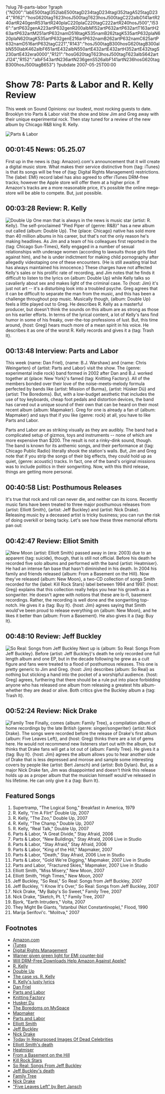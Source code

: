 ?slug 78-parts-labor
?graph {"N200":"labE500tagI352labE500tagD234tagD234tagI352tagA525tagD234","R162":"hosG620tagT623hosJ500tagT623hosJ500tagC222albD141artR240artR240genR531artR240plaC220plaC220tagC222artR240hosJ500","I536":"artP632genA223artP632genR200albM152artP632artP632artT163artH263artP632artM251artP632namD516tagK535namB262tagK535artP632plaN620plaN620tagK535artP632genE216artP632namB262artP632namC625artP632namD516artP632tagC221","R143":"hosJ500tagB300hosG620tagB300albN550labK462albF651artE432albN550artE432artE432artH352artE432tagS230artE432era0000","R121":"hosG620tagT623hosJ500tagT623albS642artJ124","R152":"albF543artN236artN236genS526albF141artN236hosG620tagB300hosJ500tagB653"}
?pubdate 2007-05-25T00:00

# Show 78: Parts & Labor and R. Kelly Review
This week on Sound Opinions: our loudest, most rocking guests to date. Brooklyn trio Parts & Labor visit the show and blow Jim and Greg away with their unique experimental rock. Then stay tuned for a review of the new album by Chicago R&B king R. Kelly.

![Parts & Labor](http://static.soundopinions.org/images/2007/partslabor.jpg)


## 00:01:45 News: 05.25.07
First up in the news is {tag: Amazon}.com's announcement that it will create a digital music store. What makes their service distinctive from {tag: iTunes} is that its songs will be free of {tag: Digital Rights Management} restrictions. The {label: EMI} record label has also agreed to offer iTunes DRM-free tracks; however the Apple store will offer them at a higher price. If Amazon's tracks are a more reasonable price, it's possible the online mega-store will be able to compete. But, just possible. 

## 00:03:28 Review: R. Kelly
![Double Up](http://is5.mzstatic.com/image/thumb/Music/v4/af/9b/6d/af9b6d9c-1ba1-5713-3e55-ad8f81585251/source/600x600bb.jpg "140083/255510899")
One man that is always in the news is music star {artist: R. Kelly}. The self-proclaimed "Pied Piper of {genre: R&B}" has a new album out called {album: Double Up}. The {place: Chicago} native has sold more than 40 million albums in his career, but that's not the only reason he's making headlines. As Jim and a team of his colleagues first reported in the {tag: Chicago Sun-Times}, Kelly engaged in a number of sexual relationships with underage women (according to lawsuits those girls filed against him), and he is under indictment for making child pornography after allegedly videotaping one of these encounters. (He is still awaiting trial but has always maintained his innocence.) These charges have not affected Kelly's sales or his prolific rate of recording, and Jim notes that he finds it difficult to listen to the lyrics on {album: Double Up} while Kelly talks so cavalierly about sex and makes light of the criminal case. To {host: Jim} it's just not art -- it's a disturbing look into a troubled psyche. Greg agrees that it can be difficult to separate the man from the music, and this has been a challenge throughout pop music. Musically though, {album: Double Up} feels a little played out to Greg. He describes R. Kelly as a masterful producer, but doesn't think the sounds on this album are as strong as those on his earlier efforts. In terms of the lyrical content, a lot of Kelly's fans find humor in some of his freaky, over-the-top professions of lust. But, this time around, {host: Greg} hears much more of a mean spirit in his voice. He describes it as one of the worst R. Kelly records and gives it a {tag: Trash It}.

## 00:13:48 Interview: Parts and Labor
This week {name: Dan Friel}, {name: B.J. Warshaw} and {name: Chris Weingarten} of {artist: Parts and Labor} visit the show. The {genre: experimental indie rock} band formed in 2002 after Dan and B.J. worked together at {place: New York}'s famed {tag: Knitting Factory}. All of the members bonded over their love of the noise-meets-melody formula perfected by bands like {artist: Mission of Burma}, {artist: Hüsker Dü} and {artist: The Boredoms}. But, with a low-budget aesthetic that includes the use of toy keyboards, cheap foot pedals and distortion devices, the band has carved out a unique sound of their own that can be heard on their most recent album {album: Mapmaker}. Greg for one is already a fan of {album: Mapmaker} and says that if you like {genre: rock} at all, you have to like Parts and Labor.

Parts and Labor are as striking visually as they are audibly. The band had a complicated setup of gizmos, toys and instruments -- none of which are more expensive than $200. The result is not a rinky-dink sound, though. The band is known for its anthemic songs, and their performance at {tag: Chicago Public Radio} literally shook the station's walls. But, Jim and Greg note that if you strip the songs of their big effects, they could hold up as quiet, {genre: acoustic} tracks. In fact, one of the band's original missions was to include politics in their songwriting. Now, with this third release, things are getting more personal.

## 00:40:58 List: Posthumous Releases
It's true that rock and roll can never die, and neither can its icons. Recently music fans have been treated to three major posthumous releases from {artist: Elliott Smith}, {artist: Jeff Buckley} and {artist: Nick Drake}. Releasing music by a deceased artist is tricky business; you can run the risk of doing overkill or being tacky. Let's see how these three memorial efforts pan out:

## 00:42:47 Review: Elliot Smith
![New Moon](http://is3.mzstatic.com/image/thumb/Music/v4/70/be/8c/70be8ce2-3a2c-fe96-97a3-8dbbacc94c0c/source/600x600bb.jpg "2893902/313462269")
{artist: Elliott Smith} passed away in {era: 2003} due to an apparent {tag: suicide}, though, that is still not official. Before his death he recorded five solo albums and performed with the band {artist: Heatmiser}. He had an intense fan base that hasn't diminished in his death. In 2004 his family and friends released {album: From a Basement on the Hill}. Now they've released {album: New Moon}, a two-CD collection of songs Smith recorded for the {label: Kill Rock Stars} label between 1994 and 1997. {host: Greg} explains that this collection really helps you hear his growth as a songwriter. He doesn't agree with notions that these are lo-fi, basement recordings. Rather, the recording is well done and the songwriting top-notch. He gives it a {tag: Buy It}. {host: Jim} agrees saying that Smith would've been proud to release everything on {album: New Moon}, and he likes it better than {album: From a Basement}. He also gives it a {tag: Buy It}.

## 00:48:10 Review: Jeff Buckley
![So Real: Songs from Jeff Buckley](http://is1.mzstatic.com/image/thumb/Music/v4/10/20/5c/10205c0a-99d7-db23-e36c-a2c8f5d588e0/source/600x600bb.jpg "872190/254945140")
Next up is {album: So Real: Songs From Jeff Buckley}. Before {artist: Jeff Buckley}'s death he only recorded one full length album and one EP, but in the decade following he grew as a cult figure and fans were treated to a flood of posthumous releases. This one is pretty generic to Jim and Greg. {host: Jim} describes {album: So Real} as nothing but sticking a hand into the pocket of a worshipful audience. {host: Greg} agrees, furthering that there should be a rule put into place forbidding anyone who has released one album from releasing a greatest hits album-whether they are dead or alive. Both critics give the Buckley album a {tag: Trash It}.

## 00:52:24 Review: Nick Drake
![Family Tree](http://is2.mzstatic.com/image/thumb/Music/v4/35/5c/d3/355cd3b0-5b2e-0277-9441-c9356c1eb424/source/600x600bb.jpg "1285818/311102361")
Finally, comes {album: Family Tree}, a compilation album of home recordings by the late British {genre: singer/songwriter} {artist: Nick Drake}. The songs were recorded before the release of Drake's first album {album: Five Leaves Left}, and {host: Greg} thinks there are a lot of gems here. He would not recommend new listeners start out with the album, but thinks that Drake fans will get a lot out of {album: Family Tree}. He gives it a {tag: Buy It}. {host: Jim} agrees the album allows you to hear another side of Drake that is less depressed and morose and sample some interesting covers by people like {artist: Bert Jansch} and {artist: Bob Dylan}. But, as a major Nick Drake fan, Jim was disappointed and doesn't think this release holds up as a proper album that the musician himself would've released in his lifetime. He can only give it a {tag: Burn It}. 

## Featured Songs
1. Supertramp, "The Logical Song," Breakfast in America, 1979
2. R. Kelly, "I'm A Flirt" Double Up, 2007
3. R. Kelly, "The Zoo," Double Up, 2007 
4. R. Kelly, "The Champ," Double Up, 2007
5. R. Kelly, "Real Talk," Double Up, 2007
6. Parts & Labor, "A Great Divide," Stay Afraid, 2006
7. Parts & Labor, "New Buildings," Stay Afraid, 2006 Live in Studio
8. Parts & Labor, "Stay Afraid," Stay Afraid, 2006
9. Parts & Labor, "King of the Hill," Mapmaker, 2007
10. Parts & Labor, "Death," Stay Afraid, 2006 Live in Studio
11. Parts & Labor, "Gold We're Digging," Mapmaker, 2007 Live in Studio
12. Parts and Labor, "Fractured Skies," Mapmaker, 2007 Live in Studio
13. Elliott Smith, "Miss Misery," New Moon, 2007
14. Elliott Smith, "High Times," New Moon, 2007
15. Jeff Buckley, "So Real," So Real: Songs from Jeff Buckley, 2007
16. Jeff Buckley, "I Know It's Over," So Real: Songs from Jeff Buckley, 2007
17. Nick Drake, "My Baby's So Sweet," Family Tree, 2007
18. Nick Drake, "Sketch, Pt. 1," Family Tree, 2007
19. Bjork, "Earth Intruders," Volta, 2007
20. They Might Be Giants, "Istanbul (Not Constantinople)," Flood, 1990
21. Marija Serifovi'c. "Molitva," 2007

## Footnotes
- [Amazon.com](http://www.amazon.com/)
- [iTunes](http://www.apple.com/itunes/)
- [Digital Rights Management](http://en.wikipedia.org/wiki/Digital_Rights_Management)
- [Warner given green light for EMI counter-bid](http://business.guardian.co.uk/story/0,,2085611,00.html)
- [Will DRM-Free Downloads Help Amazon Against Apple?](http://nymag.com/daily/entertainment/2007/05/will_amazons_drm_free.html)
- [R. Kelly](http://www.r-kelly.com/)
- [Double Up](http://www.amazon.com/Double-Up-R-Kelly/dp/B000P29B3U)
- [The case vs. R. Kelly](http://www.msnbc.msn.com/id/5810090/)
- [R. Kelly's lusty lyrics](http://www.lyricsondemand.com/r/rkellylyrics/sexinthekitchenlyrics.html)
- [Dan Friel](http://www.junkmedia.org/index.php?i=1319)
- [Parts and Labor](http://www.partsandlabor.net/)
- [Knitting Factory](http://www.knittingfactory.com/)
- [Husker Du](http://www.allmusic.com/cg/amg.dll?P=amg&sql=husker+du&x=0&y=0&opt1=1&sourceid=mozilla-search)
- [The Boredoms on MySpace](http://www.myspace.com/boredoms)
- [Mapmaker](http://www.jagjaguwar.com/onesheet.php?cat=JAG103)
- [Parts and Labor](http://www.allmusic.com/cg/amg.dll?p=amg&sql=11:kvfixq8aldje)
- [Elliott Smith](http://www.sweetadeline.net/)
- [Jeff Buckley](http://www.jeffbuckley.com/)
- [Nick Drake](http://www.nickdrake.com/)
- [Today In Repurposed Images Of Dead Celebrities](http://idolator.com/tunes/advertising/today-in-repurposed-images-of-dead-celebrities-kurt-cobain-doc-marten+wearing-angel-261663.php)
- [Elliott Smith's death](http://en.wikipedia.org/wiki/Elliott_smith#Death_and_reactions)
- [Heatmiser](http://www.allmusic.com/cg/amg.dll?p=amg&sql=11:hzfexq85ldke)
- [From a Basement on the Hill](http://www.metacritic.com/music/artists/smithelliott/fromabasementonthehill?q=from%20a%20basement)
- [Kill Rock Stars](http://www.killrockstars.com/)
- [So Real: Songs From Jeff Buckley](http://www.amazon.com/So-Real-Songs-Jeff-Buckley/dp/B000NOK9YK)
- [Jeff Buckley's death](http://en.wikipedia.org/wiki/Jeff_Buckley#Death)
- [Family Tree](http://www.amazon.co.uk/Family-Tree-Nick-Drake/dp/B000PFU7O4)
- [Nick Drake](http://www.allmusic.com/cg/amg.dll?P=amg&sql=nick+drake&x=0&y=0&opt1=1&sourceid=mozilla-search)
- ["Five Leaves Left" by Bert Jansch](http://en.wikipedia.org/wiki/Five_Leaves_Left)
